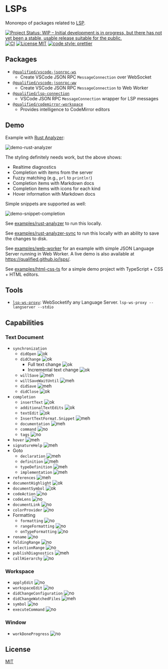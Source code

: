 # LSPs

Monorepo of packages related to [LSP][lsp].

[![Project Status: WIP – Initial development is in progress, but there has not yet been a stable, usable release suitable for the public.](https://www.repostatus.org/badges/latest/wip.svg)](https://www.repostatus.org/#wip)
[![CI](https://github.com/qualified/lsps/workflows/CI/badge.svg)](https://github.com/qualified/lsps/actions?query=workflow%3ACI)
[![License MIT](https://img.shields.io/github/license/qualified/lsps)](./LICENSE.md)
[![code style: prettier](https://img.shields.io/badge/code_style-prettier-ff69b4.svg?style=flat)](https://github.com/prettier/prettier)

## Packages

- [`@qualified/vscode-jsonrpc-ws`]
  - Create VSCode JSON RPC `MessageConnection` over WebSocket
- [`@qualified/vscode-jsonrpc-ww`]
  - Create VSCode JSON RPC `MessageConnection` to Web Worker
- [`@qualified/lsp-connection`]
  - VSCode JSON RPC `MessageConnection` wrapper for LSP messages
- [`@qualified/codemirror-workspace`]
  - Provides intelligence to CodeMirror editors

## Demo

Example with [Rust Analyzer](https://github.com/rust-analyzer/rust-analyzer):

![demo-rust-analyzer](https://user-images.githubusercontent.com/639336/92679057-430eed00-f2dc-11ea-923e-e5c165157a96.gif)

The styling definitely needs work, but the above shows:

- Realtime diagnostics
- Completion with items from the server
- Fuzzy matching (e.g., `prl` to `println!`)
- Completion items with Markdown docs
- Completion items with icons for each kind
- Hover information with Markdown docs

Simple snippets are supported as well:

![demo-snippet-completion](https://user-images.githubusercontent.com/639336/92679093-58841700-f2dc-11ea-8f27-84e64996d8f3.gif)

See [examples/rust-analyzer](./examples/rust-analyzer) to run this locally.

See [examples/rust-analyzer-sync](./examples/rust-analyzer-sync) to run this locally with an ability to save the changes to disk.

See [examples/web-worker](./examples/web-worker) for an example with simple JSON Language Server running in Web Worker.
A live demo is also available at https://qualified.github.io/lsps/.

See [examples/html-css-ts](./examples/html-css-ts) for a simple demo project with TypeScript + CSS + HTML editors.

## Tools

- [`lsp-ws-proxy`]: WebSocketify any Language Server. `lsp-ws-proxy -- langserver --stdio`

## Capabilities

### Text Document

- `synchronization`
  - `didOpen` ![ok]
  - `didChange` ![ok]
    - Full text change ![ok]
    - Incremental text change ![ok]
  - `willSave` ![meh]
  - `willSaveWaitUntil` ![meh]
  - `didSave` ![meh]
  - `didClose` ![ok]
- `completion`
  - `insertText` ![ok]
  - `additionalTextEdits` ![ok]
  - `textEdit` ![ok]
  - `InsertTextFormat.Snippet` ![meh]
  - `documentation` ![meh]
  - `command` ![no]
  - `tags` ![no]
- `hover` ![meh]
- `signatureHelp` ![meh]
- Goto
  - `declaration` ![meh]
  - `definition` ![meh]
  - `typeDefinition` ![meh]
  - `implementation` ![meh]
- `references` ![meh]
- `documentHighlight` ![ok]
- `documentSymbol` ![ok]
- `codeAction` ![no]
- `codeLens` ![no]
- `documentLink` ![no]
- `colorProvider` ![no]
- Formatting
  - `formatting` ![no]
  - `rangeFormatting` ![no]
  - `onTypeFormatting` ![no]
- `rename` ![no]
- `foldingRange` ![no]
- `selectionRange` ![no]
- `publishDiagnostics` ![meh]
- `callHierarchy` ![no]

### Workspace

- `applyEdit` ![no]
- `workspaceEdit` ![no]
- `didChangeConfiguration` ![no]
- `didChangeWatchedFiles` ![meh]
- `symbol` ![no]
- `executeCommand` ![no]

### Window

- `workDoneProgress` ![no]

## License

[MIT](./LICENSE.md)

[lsp]: https://microsoft.github.io/language-server-protocol/
[`lsp-ws-proxy`]: https://github.com/qualified/lsp-ws-proxy
[`@qualified/vscode-jsonrpc-ws`]: https://www.npmjs.com/package/@qualified/vscode-jsonrpc-ws
[`@qualified/vscode-jsonrpc-ww`]: https://www.npmjs.com/package/@qualified/vscode-jsonrpc-ww
[`@qualified/lsp-connection`]: https://www.npmjs.com/package/@qualified/lsp-connection
[`@qualified/codemirror-workspace`]: https://www.npmjs.com/package/@qualified/codemirror-workspace
[ok]: ./docs/img/ok.svg
[meh]: ./docs/img/meh.svg
[no]: ./docs/img/no.svg
